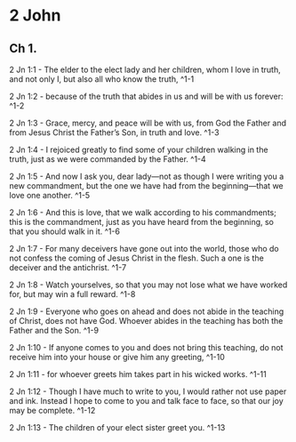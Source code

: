 # 2 John

## Ch 1.

2 Jn 1:1 - The elder to the elect lady and her children, whom I love in truth, and not only I, but also all who know the truth, ^1-1

2 Jn 1:2 - because of the truth that abides in us and will be with us forever: ^1-2

2 Jn 1:3 - Grace, mercy, and peace will be with us, from God the Father and from Jesus Christ the Father’s Son, in truth and love. ^1-3

2 Jn 1:4 - I rejoiced greatly to find some of your children walking in the truth, just as we were commanded by the Father. ^1-4

2 Jn 1:5 - And now I ask you, dear lady—not as though I were writing you a new commandment, but the one we have had from the beginning—that we love one another. ^1-5

2 Jn 1:6 - And this is love, that we walk according to his commandments; this is the commandment, just as you have heard from the beginning, so that you should walk in it. ^1-6

2 Jn 1:7 - For many deceivers have gone out into the world, those who do not confess the coming of Jesus Christ in the flesh. Such a one is the deceiver and the antichrist. ^1-7

2 Jn 1:8 - Watch yourselves, so that you may not lose what we have worked for, but may win a full reward. ^1-8

2 Jn 1:9 - Everyone who goes on ahead and does not abide in the teaching of Christ, does not have God. Whoever abides in the teaching has both the Father and the Son. ^1-9

2 Jn 1:10 - If anyone comes to you and does not bring this teaching, do not receive him into your house or give him any greeting, ^1-10

2 Jn 1:11 - for whoever greets him takes part in his wicked works. ^1-11

2 Jn 1:12 - Though I have much to write to you, I would rather not use paper and ink. Instead I hope to come to you and talk face to face, so that our joy may be complete. ^1-12

2 Jn 1:13 - The children of your elect sister greet you. ^1-13


